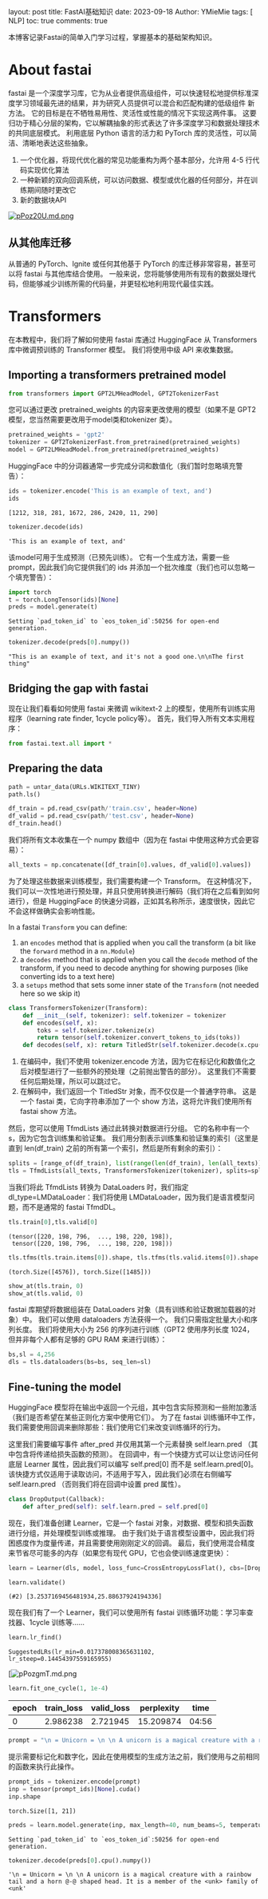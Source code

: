 layout: post
title: FastAI基础知识
date: 2023-09-18
Author: YMieMie
tags: [ NLP]
toc: true
comments: true



本博客记录Fastai的简单入门学习过程，掌握基本的基础架构知识。



# About fastai

fastai 是一个深度学习库，它为从业者提供高级组件，可以快速轻松地提供标准深度学习领域最先进的结果，并为研究人员提供可以混合和匹配构建的低级组件 新方法。 它的目标是在不牺牲易用性、灵活性或性能的情况下实现这两件事。 这要归功于精心分层的架构，它以解耦抽象的形式表达了许多深度学习和数据处理技术的共同底层模式。 利用底层 Python 语言的活力和 PyTorch 库的灵活性，可以简洁、清晰地表达这些抽象。





1. 一个优化器，将现代优化器的常见功能重构为两个基本部分，允许用 4-5 行代码实现优化算法
2. 一种新颖的双向回调系统，可以访问数据、模型或优化器的任何部分，并在训练期间随时更改它
3. 新的数据块API

[![pPoz20U.md.png](https://z1.ax1x.com/2023/09/23/pPoz20U.md.png)](https://imgse.com/i/pPoz20U)

## 从其他库迁移

从普通的 PyTorch、Ignite 或任何其他基于 PyTorch 的库迁移非常容易，甚至可以将 fastai 与其他库结合使用。 一般来说，您将能够使用所有现有的数据处理代码，但能够减少训练所需的代码量，并更轻松地利用现代最佳实践。

# Transformers

在本教程中，我们将了解如何使用 fastai 库通过 HuggingFace 从 Transformers 库中微调预训练的 Transformer 模型。 我们将使用中级 API 来收集数据。 

## Importing a transformers pretrained model

```python
from transformers import GPT2LMHeadModel, GPT2TokenizerFast
```

您可以通过更改 pretrained_weights 的内容来更改使用的模型（如果不是 GPT2 模型，您当然需要更改用于model类和tokenizer 类）。

```python
pretrained_weights = 'gpt2'
tokenizer = GPT2TokenizerFast.from_pretrained(pretrained_weights)
model = GPT2LMHeadModel.from_pretrained(pretrained_weights)
```

HuggingFace 中的分词器通常一步完成分词和数值化（我们暂时忽略填充警告）：

```python
ids = tokenizer.encode('This is an example of text, and')
ids
```

```
[1212, 318, 281, 1672, 286, 2420, 11, 290]
```

```python
tokenizer.decode(ids)
```

```
'This is an example of text, and'
```

该model可用于生成预测（已预先训练）。 它有一个生成方法，需要一些prompt，因此我们向它提供我们的 ids 并添加一个批次维度（我们也可以忽略一个填充警告）：

```python
import torch
t = torch.LongTensor(ids)[None]
preds = model.generate(t)
```

```
Setting `pad_token_id` to `eos_token_id`:50256 for open-end generation.
```

```python
tokenizer.decode(preds[0].numpy())
```

```
"This is an example of text, and it's not a good one.\n\nThe first thing"
```

## Bridging the gap with fastai



现在让我们看看如何使用 fastai 来微调 wikitext-2 上的模型，使用所有训练实用程序（learning rate finder, 1cycle policy等）。 首先，我们导入所有文本实用程序：

```python
from fastai.text.all import *
```

## Preparing the data

```python
path = untar_data(URLs.WIKITEXT_TINY)
path.ls()
```

```python
df_train = pd.read_csv(path/'train.csv', header=None)
df_valid = pd.read_csv(path/'test.csv', header=None)
df_train.head()
```

我们将所有文本收集在一个 numpy 数组中（因为在 fastai 中使用这种方式会更容易）：

```python
all_texts = np.concatenate([df_train[0].values, df_valid[0].values])
```

为了处理这些数据来训练模型，我们需要构建一个 Transform。 在这种情况下，我们可以一次性地进行预处理，并且只使用转换进行解码（我们将在之后看到如何进行），但是 HuggingFace 的快速分词器，正如其名称所示，速度很快，因此它不会这样做确实会影响性能。



In a fastai `Transform` you can define:

1. an `encodes` method that is applied when you call the transform (a bit like the `forward` method in a `nn.Module`)
2. a `decodes` method that is applied when you call the `decode` method of the transform, if you need to decode anything for showing purposes (like converting ids to a text here)
3. a `setups` method that sets some inner state of the `Transform` (not needed here so we skip it)

```python
class TransformersTokenizer(Transform):
    def __init__(self, tokenizer): self.tokenizer = tokenizer
    def encodes(self, x): 
        toks = self.tokenizer.tokenize(x)
        return tensor(self.tokenizer.convert_tokens_to_ids(toks))
    def decodes(self, x): return TitledStr(self.tokenizer.decode(x.cpu().numpy()))
```

1. 在编码中，我们不使用 tokenizer.encode 方法，因为它在标记化和数值化之后对模型进行了一些额外的预处理（之前抛出警告的部分）。 这里我们不需要任何后期处理，所以可以跳过它。
2. 在解码中，我们返回一个 TitledStr 对象，而不仅仅是一个普通字符串。 这是一个 fastai 类，它向字符串添加了一个 show 方法，这将允许我们使用所有 fastai show 方法。



然后，您可以使用 TfmdLists 通过此转换对数据进行分组。 它的名称中有一个 s，因为它包含训练集和验证集。 我们用分割表示训练集和验证集的索引（这里是直到 len(df_train) 之前的所有第一个索引，然后是所有剩余的索引）：

```python
splits = [range_of(df_train), list(range(len(df_train), len(all_texts)))]
tls = TfmdLists(all_texts, TransformersTokenizer(tokenizer), splits=splits, dl_type=LMDataLoader)
```

当我们将此 TfmdLists 转换为 DataLoaders 时，我们指定 dl_type=LMDataLoader：我们将使用 LMDataLoader，因为我们是语言模型问题，而不是通常的 fastai TfmdDL。

```python
tls.train[0],tls.valid[0]
```

```
(tensor([220, 198, 796,  ..., 198, 220, 198]),
 tensor([220, 198, 796,  ..., 198, 220, 198]))
```

```python
tls.tfms(tls.train.items[0]).shape, tls.tfms(tls.valid.items[0]).shape
```

```
(torch.Size([4576]), torch.Size([1485]))
```

```python
show_at(tls.train, 0)
show_at(tls.valid, 0)
```

fastai 库期望将数据组装在 DataLoaders 对象（具有训练和验证数据加载器的对象）中。 我们可以使用 dataloaders 方法获得一个。 我们只需指定批量大小和序列长度。 我们将使用大小为 256 的序列进行训练（GPT2 使用序列长度 1024，但并非每个人都有足够的 GPU RAM 来进行训练）：

```python
bs,sl = 4,256
dls = tls.dataloaders(bs=bs, seq_len=sl)
```

## Fine-tuning the model

HuggingFace 模型将在输出中返回一个元组，其中包含实际预测和一些附加激活（我们是否希望在某些正则化方案中使用它们）。 为了在 fastai 训练循环中工作，我们需要使用回调来删除那些：我们使用它们来改变训练循环的行为。



这里我们需要编写事件 after_pred 并仅用其第一个元素替换 self.learn.pred （其中包含将传递给损失函数的预测）。 在回调中，有一个快捷方式可以让您访问任何底层 Learner 属性，因此我们可以编写 self.pred[0] 而不是 self.learn.pred[0]。 该快捷方式仅适用于读取访问，不适用于写入，因此我们必须在右侧编写 self.learn.pred （否则我们将在回调中设置 pred 属性）。

```python
class DropOutput(Callback):
    def after_pred(self): self.learn.pred = self.pred[0]
```

现在，我们准备创建 Learner，它是一个 fastai 对象，对数据、模型和损失函数进行分组，并处理模型训练或推理。 由于我们处于语言模型设置中，因此我们将困惑度作为度量传递，并且需要使用刚刚定义的回调。 最后，我们使用混合精度来节省尽可能多的内存（如果您有现代 GPU，它也会使训练速度更快）：

```python
learn = Learner(dls, model, loss_func=CrossEntropyLossFlat(), cbs=[DropOutput], metrics=Perplexity()).to_fp16()
```

```python
learn.validate()
```

```
(#2) [3.2537169456481934,25.88637924194336]
```

现在我们有了一个 Learner，我们可以使用所有 fastai 训练循环功能：学习率查找器、1cycle 训练等……

```python
learn.lr_find()
```

```
SuggestedLRs(lr_min=0.017378008365631102, lr_steep=0.14454397559165955)
```

[![pPozgmT.md.png](https://z1.ax1x.com/2023/09/23/pPozgmT.md.png)

```python
learn.fit_one_cycle(1, 1e-4)
```

| epoch | train_loss | valid_loss | perplexity | time  |
| ----- | ---------- | ---------- | ---------- | ----- |
| 0     | 2.986238   | 2.721945   | 15.209874  | 04:56 |

```python
prompt = "\n = Unicorn = \n \n A unicorn is a magical creature with a rainbow tail and a horn"
```

提示需要标记化和数字化，因此在使用模型的生成方法之前，我们使用与之前相同的函数来执行此操作。

```python
prompt_ids = tokenizer.encode(prompt)
inp = tensor(prompt_ids)[None].cuda()
inp.shape
```

```
torch.Size([1, 21])
```

```python
preds = learn.model.generate(inp, max_length=40, num_beams=5, temperature=1.5)
```

```
Setting `pad_token_id` to `eos_token_id`:50256 for open-end generation.
```

```python
tokenizer.decode(preds[0].cpu().numpy())
```

```
'\n = Unicorn = \n \n A unicorn is a magical creature with a rainbow tail and a horn @-@ shaped head. It is a member of the <unk> family of <unk'
```

